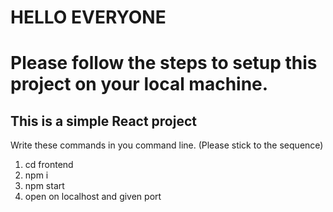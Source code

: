 # HELLO EVERYONE

# Please follow the steps to setup this project on your local machine.

## This is a simple React project


Write these commands in you command line. (Please stick to the sequence)

1) cd frontend
2) npm i
3) npm start
4) open on localhost and given port
